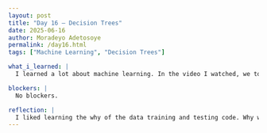 ```yaml
---
layout: post
title: "Day 16 – Decision Trees"
date: 2025-06-16
author: Moradeyo Adetosoye
permalink: /day16.html
tags: ["Machine Learning", "Decision Trees"]

what_i_learned: |
  I learned a lot about machine learning. In the video I watched, we took a break from the coding aspect to learn more about what machine learning itself is. I learned about the different types (supervised, unsupervised, semi-supervised, and reinforcement learning), and the subsets of some of the types, such as classification and regression. I also learned about decision trees, the different parts that make up a tree (root, nodes, leaf), and how the computer calculates what label to use as the node using the lowest gini impurity. Learning about decision trees made it easier for me to understand why we wrote what we wrote in the ELM, SVC, and KNN machine learning codes.

blockers: |
  No blockers.

reflection: |
  I liked learning the why of the data training and testing code. Why we wrote specific stuff and what went on behind the scenes. The video I watched today was very insightful and fun to watch. It would have been nicer if that was the first video given to us, because learning everything else before learning about decision trees was a bit more difficult.
---
```

